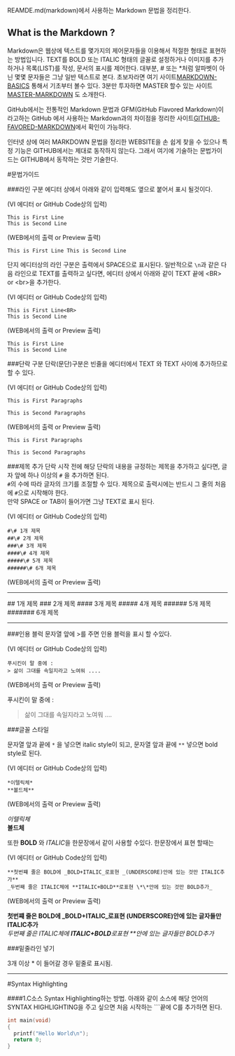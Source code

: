 REAMDE.md(markdown)에서 사용하는 Markdown 문법을 정리한다.

What is the Markdown ?
----------------------

Markdown은 웹상에 텍스트를 몇가지의 제어문자들을 이용해서 적절한 형태로 표현하는 방법입니다.
TEXT를 BOLD 또는 ITALIC 형태의 글꼴로 설정하거나 이미지를 추가하거나 목록(LIST)를 작성, 문서의 표시를 제어한다.
대부분, # 또는 *처럼 알파벳이 아닌 몇몇 문자들은 그냥 일반 텍스트로 본다.
초보자라면 
여기 사이트[MARKDOWN-BASICS](https://help.github.com/articles/markdown-basics) 통해서 기초부터 볼수 있다.
3분만 투자하면 MASTER 할수 있는 사이트[MASTER-MARKDOWN](http://guides.github.com/overviews/mastering-markdown/#intro)
도 소개한다.

GitHub에서는 전통적인 Markdown 문법과 GFM(GitHub Flavored Markdown)이라고하는 GitHub 에서 사용하는 Markdown과의
차이점을 정리한 사이트[GITHUB-FAVORED-MARKDOWN](https://help.github.com/articles/github-flavored-markdown)에서 확인이 가능하다.

인터넷 상에 여러 MARKDOWN 문법을 정리한 WEBSITE을 손 쉽게 찾을 수 있으나 특정 기능은 GITHUB에서는 제대로 동작하지
않는다. 그래서 여기에 기술하는 문법가이드는 GITHUB에서 동작하는 것만 기술한다.


#문법가이드

###라인 구분 
에디터 상에서 아래와 같이 입력해도 옆으로 붙어서 표시 될것이다.<BR>

(VI 에디터 or GitHub Code상의 입력)
```
This is First Line
This is Second Line
```

(WEB에서의 출력 or Preview 출력)
```
This is First Line This is Second Line
```

단지 에디터상의 라인 구분은 출력에서 SPACE으로 표시된다. 일반적으로 `\n`과 같은 다음 라인으로 TEXT를 출력하고 싶다면,
에디터 상에서 아래와 같이 TEXT 끝에 \<BR\>  or \<br\>을 추가한다.

(VI 에디터 or GitHub Code상의 입력)
```
This is First Line<BR>
This is Second Line
```
(WEB에서의 출력 or Preview 출력)
```
This is First Line 
This is Second Line
```

###단락 구분
단락(문단)구분은 빈줄을 에디터에서 TEXT 와 TEXT 사이에 추가하므로 할 수 있다.

(VI 에디터 or GitHub Code상의 입력)
```
This is First Paragraphs

This is Second Paragraphs 
```
(WEB에서의 출력 or Preview 출력)
```
This is First Paragraphs

This is Second Paragraphs 
```

###제목 추가
단락 시작 전에 해당 단락의 내용을 규정하는 제목을 추가하고 싶다면, 글자 앞에 하나 이상의 `#` 을 추가하면 된다.<BR>
`#`의 수에 따라 글자의 크기를 조절할 수 있다. 제목으로 출력시에는 반드시 그 줄의 처음에 `#`으로 시작해야 한다.<BR>
만약 SPACE or TAB이 들어가면 그냥 TEXT로 표시 된다.<BR>


(VI 에디터 or GitHub Code상의 입력)
```
#\# 1개 제목
##\# 2개 제목
###\# 3개 제목
####\# 4개 제목
#####\# 5개 제목
######\# 6개 제목
```
(WEB에서의 출력 or Preview 출력)

---------------------------------
#\# 1개 제목
##\# 2개 제목
###\# 3개 제목
####\# 4개 제목
#####\# 5개 제목
######\# 6개 제목

---------------------------------

###인용 블럭
문자열 앞에 \>를 주면 인용 블럭을 표시 할 수있다.

(VI 에디터 or GitHub Code상의 입력)
```
푸시킨이 말 중에 : 
> 삶이 그대를 속일지라고 노여워 ....
```
(WEB에서의 출력 or Preview 출력)

푸시킨이 말 중에 : 
> 삶이 그대를 속일지라고 노여워 ....

###글꼴 스타일

문자열 앞과 끝에 `*` 을 넣으면 italic style이 되고, 문자열 앞과 끝에  `**`  넣으면 bold style로 된다.

(VI 에디터 or GitHub Code상의 입력)
```
*이텔릭체*
**볼드체**
```
(WEB에서의 출력 or Preview 출력)

*이텔릭체*<BR>
**볼드체**

또한 **BOLD** 와 *ITALIC*을 한문장에서 같이 사용할 수있다. 한문장에서 표현 할때는 

(VI 에디터 or GitHub Code상의 입력)
```
**첫번쨰 줄은 BOLD에 _BOLD+ITALIC_로표현 _(UNDERSCORE)안에 있는 것만 ITALIC추가**
_두번째 줄은 ITALIC체에 **ITALIC+BOLD**로표현 \*\*안에 있는 것만 BOLD추가_
```

(WEB에서의 출력 or Preview 출력)

**첫번쨰 줄은 BOLD에 _BOLD+ITALIC_로표현 (UNDERSCORE)안에 있는 글자들만 ITALIC추가**<BR>
_두번째 줄은 ITALIC체에 **ITALIC+BOLD**로표현 **안에 있는 글자들만 BOLD추가_

###밑줄라인 넣기

3개 이상 \* 이 들어갈 경우 밑줄로 표시됨.<BR>
***

#Syntax Highlighting

####1.C소스 Syntax Highlighting하는 방법.
아래와 같이 소스에 해당 언어의 SYNTAX HIGHLIGHTING을 주고 싶으면 처음 시작하는 \`\`\`끝에 C를 추가하면 된다.
```C
int main(void)
{
  printf("Hello World\n");
  return 0;
}
```









